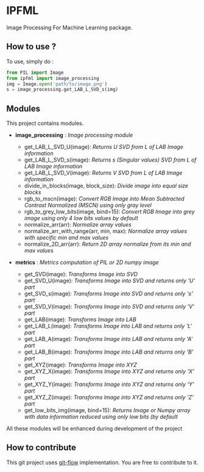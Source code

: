 IPFML
=====

Image Processing For Machine Learning package.

How to use ?
------------

To use, simply do :

```python
from PIL import Image
from ipfml import image_processing
img = Image.open('path/to/image.png')
s = image_processing.get_LAB_L_SVD_s(img)
```

Modules
-------

This project contains modules.

- **image_processing** : *Image processing module*
    - get_LAB_L_SVD_U(image): *Returns U SVD from L of LAB Image information*
    - get_LAB_L_SVD_s(image): *Returns s (Singular values) SVD from L of LAB Image information*
    - get_LAB_L_SVD_V(image): *Returns V SVD from L of LAB Image information*
    - divide_in_blocks(image, block_size): *Divide image into equal size blocks*
    - rgb_to_mscn(image): *Convert RGB Image into Mean Subtracted Contrast Normalized (MSCN) using only gray level*
    - rgb_to_grey_low_bits(image, bind=15): *Convert RGB Image into grey image using only 4 low bits values by default*
    - normalize_arr(arr): *Normalize array values*
    - normalize_arr_with_range(arr, min, max): *Normalize array values with specific min and max values*
    - normalize_2D_arr(arr): *Return 2D array normalize from its min and max values*

- **metrics** : *Metrics computation of PIL or 2D numpy image*
    - get_SVD(image): *Transforms Image into SVD*
    - get_SVD_U(image): *Transforms Image into SVD and returns only 'U' part*
    - get_SVD_s(image): *Transforms Image into SVD and returns only 's' part*
    - get_SVD_V(image): *Transforms Image into SVD and returns only 'V' part*
    - get_LAB(image): *Transforms Image into LAB*
    - get_LAB_L(image): *Transforms Image into LAB and returns only 'L' part*
    - get_LAB_A(image): *Transforms Image into LAB and returns only 'A' part*
    - get_LAB_B(image): *Transforms Image into LAB and returns only 'B' part*
    - get_XYZ(image): *Transforms Image into XYZ*
    - get_XYZ_X(image): *Transforms Image into XYZ and returns only 'X' part*
    - get_XYZ_Y(image): *Transforms Image into XYZ and returns only 'Y' part*
    - get_XYZ_Z(image): *Transforms Image into XYZ and returns only 'Z' part*
    - get_low_bits_img(image, bind=15): *Returns Image or Numpy array with data information reduced using only low bits (by default*

All these modules will be enhanced during development of the project

How to contribute
-----------------

This git project uses [git-flow](https://danielkummer.github.io/git-flow-cheatsheet/) implementation. You are free to contribute to it.
